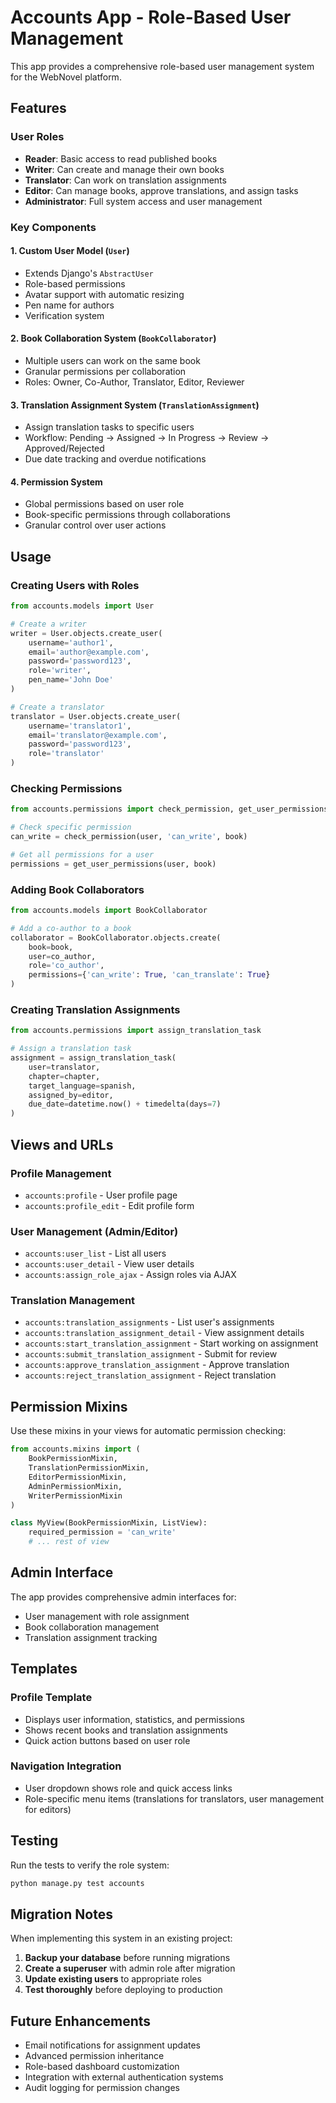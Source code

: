 # Accounts App - Role-Based User Management

This app provides a comprehensive role-based user management system for the WebNovel platform.

## Features

### User Roles
- **Reader**: Basic access to read published books
- **Writer**: Can create and manage their own books
- **Translator**: Can work on translation assignments
- **Editor**: Can manage books, approve translations, and assign tasks
- **Administrator**: Full system access and user management

### Key Components

#### 1. Custom User Model (`User`)
- Extends Django's `AbstractUser`
- Role-based permissions
- Avatar support with automatic resizing
- Pen name for authors
- Verification system

#### 2. Book Collaboration System (`BookCollaborator`)
- Multiple users can work on the same book
- Granular permissions per collaboration
- Roles: Owner, Co-Author, Translator, Editor, Reviewer

#### 3. Translation Assignment System (`TranslationAssignment`)
- Assign translation tasks to specific users
- Workflow: Pending → Assigned → In Progress → Review → Approved/Rejected
- Due date tracking and overdue notifications

#### 4. Permission System
- Global permissions based on user role
- Book-specific permissions through collaborations
- Granular control over user actions

## Usage

### Creating Users with Roles

```python
from accounts.models import User

# Create a writer
writer = User.objects.create_user(
    username='author1',
    email='author@example.com',
    password='password123',
    role='writer',
    pen_name='John Doe'
)

# Create a translator
translator = User.objects.create_user(
    username='translator1',
    email='translator@example.com',
    password='password123',
    role='translator'
)
```

### Checking Permissions

```python
from accounts.permissions import check_permission, get_user_permissions

# Check specific permission
can_write = check_permission(user, 'can_write', book)

# Get all permissions for a user
permissions = get_user_permissions(user, book)
```

### Adding Book Collaborators

```python
from accounts.models import BookCollaborator

# Add a co-author to a book
collaborator = BookCollaborator.objects.create(
    book=book,
    user=co_author,
    role='co_author',
    permissions={'can_write': True, 'can_translate': True}
)
```

### Creating Translation Assignments

```python
from accounts.permissions import assign_translation_task

# Assign a translation task
assignment = assign_translation_task(
    user=translator,
    chapter=chapter,
    target_language=spanish,
    assigned_by=editor,
    due_date=datetime.now() + timedelta(days=7)
)
```

## Views and URLs

### Profile Management
- `accounts:profile` - User profile page
- `accounts:profile_edit` - Edit profile form

### User Management (Admin/Editor)
- `accounts:user_list` - List all users
- `accounts:user_detail` - View user details
- `accounts:assign_role_ajax` - Assign roles via AJAX

### Translation Management
- `accounts:translation_assignments` - List user's assignments
- `accounts:translation_assignment_detail` - View assignment details
- `accounts:start_translation_assignment` - Start working on assignment
- `accounts:submit_translation_assignment` - Submit for review
- `accounts:approve_translation_assignment` - Approve translation
- `accounts:reject_translation_assignment` - Reject translation

## Permission Mixins

Use these mixins in your views for automatic permission checking:

```python
from accounts.mixins import (
    BookPermissionMixin,
    TranslationPermissionMixin,
    EditorPermissionMixin,
    AdminPermissionMixin,
    WriterPermissionMixin
)

class MyView(BookPermissionMixin, ListView):
    required_permission = 'can_write'
    # ... rest of view
```

## Admin Interface

The app provides comprehensive admin interfaces for:
- User management with role assignment
- Book collaboration management
- Translation assignment tracking

## Templates

### Profile Template
- Displays user information, statistics, and permissions
- Shows recent books and translation assignments
- Quick action buttons based on user role

### Navigation Integration
- User dropdown shows role and quick access links
- Role-specific menu items (translations for translators, user management for editors)

## Testing

Run the tests to verify the role system:

```bash
python manage.py test accounts
```

## Migration Notes

When implementing this system in an existing project:

1. **Backup your database** before running migrations
2. **Create a superuser** with admin role after migration
3. **Update existing users** to appropriate roles
4. **Test thoroughly** before deploying to production

## Future Enhancements

- Email notifications for assignment updates
- Advanced permission inheritance
- Role-based dashboard customization
- Integration with external authentication systems
- Audit logging for permission changes 